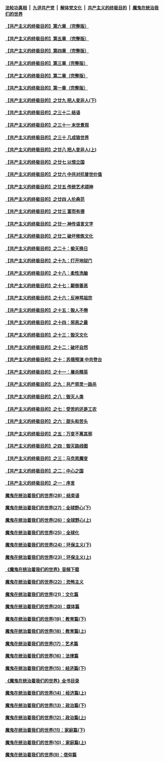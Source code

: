 ####  [法轮功真相](../../../../basic/blob/master/README.md?t=06131531) &nbsp;|&nbsp; [九评共产党](../../../../9ping.md/blob/master/README.md?t=06131531) &nbsp;|&nbsp; [解体党文化](../../../../jtdwh.md/blob/master/README.md?t=06131531)  &nbsp;|&nbsp; [共产主义的终极目的](../../../../gczydzjmd.md/blob/master/README.md?t=06131531) &nbsp;|&nbsp; [魔鬼在统治我们的世界](../../../../mgztzwmdsj.md/blob/master/README.md?t=06131531) 

#### [【共产主义的终极目的】第六章 （完整版）](../pages/nsc422/n11428913.md?t=06131531) 

#### [【共产主义的终极目的】第五章 （完整版）](../pages/nsc422/n11428912.md?t=06131531) 

#### [【共产主义的终极目的】第四章 （完整版）](../pages/nsc422/n11428907.md?t=06131531) 

#### [【共产主义的终极目的】第三章（完整版）](../pages/nsc422/n11428848.md?t=06131531) 

#### [【共产主义的终极目的】第二章（完整版）](../pages/nsc422/n11428831.md?t=06131531) 

#### [【共产主义的终极目的】第一章（完整版）](../pages/nsc422/n11417651.md?t=06131531) 

#### [【共产主义的终极目的】之廿九 把人变非人(下)](../pages/nsc422/n11344140.md?t=06131531) 

#### [【共产主义的终极目的】之三十二 结语](../pages/nsc422/n11360535.md?t=06131531) 

#### [【共产主义的终极目的】之三十一 末世景观](../pages/nsc422/n11351129.md?t=06131531) 

#### [【共产主义的终极目的】之三十 几成狼世界](../pages/nsc422/n11348280.md?t=06131531) 

#### [【共产主义的终极目的】之廿八 把人变非人(上)](../pages/nsc422/n11340492.md?t=06131531) 

#### [【共产主义的终极目的】之廿七 以恨立国](../pages/nsc422/n11336944.md?t=06131531) 

#### [【共产主义的终极目的】之廿六 中共对抗普世价值](../pages/nsc422/n11324785.md?t=06131531) 

#### [【共产主义的终极目的】之廿五 传统艺术颂神](../pages/nsc422/n11296396.md?t=06131531) 

#### [【共产主义的终极目的】之廿四 人伦典范](../pages/nsc422/n11296397.md?t=06131531) 

#### [【共产主义的终极目的】之廿三 富而有德](../pages/nsc422/n11283598.md?t=06131531) 

#### [【共产主义的终极目的】之廿一 神传语言文字](../pages/nsc422/n11263265.md?t=06131531) 

#### [【共产主义的终极目的】之廿二 破坏修炼文化](../pages/nsc422/n11245728.md?t=06131531) 

#### [【共产主义的终极目的】之二十：偷天换日](../pages/nsc422/n11238846.md?t=06131531) 

#### [【共产主义的终极目的】之十九：打开地狱门](../pages/nsc422/n11206376.md?t=06131531) 

#### [【共产主义的终极目的】之十八：柔性洗脑](../pages/nsc422/n11199994.md?t=06131531) 

#### [【共产主义的终极目的】之十七：颠倒善恶](../pages/nsc422/n11179782.md?t=06131531) 

#### [【共产主义的终极目的】之十六：反神骂祖宗](../pages/nsc422/n11166798.md?t=06131531) 

#### [【共产主义的终极目的】之十五：毁人不倦](../pages/nsc422/n11166792.md?t=06131531) 

#### [【共产主义的终极目的】之十四：邪恶之最](../pages/nsc422/n11150249.md?t=06131531) 

#### [【共产主义的终极目的】之十三：毁灭文化](../pages/nsc422/n11135227.md?t=06131531) 

#### [【共产主义的终极目的】之十二：破坏自然](../pages/nsc422/n11135214.md?t=06131531) 

#### [【共产主义的终极目的】之十：苏俄预演 中共登台](../pages/nsc422/n11118424.md?t=06131531) 

#### [【共产主义的终极目的】之十一：屠杀精英](../pages/nsc422/n11118442.md?t=06131531) 

#### [【共产主义的终极目的】之九：共产邪灵一路杀](../pages/nsc422/n11114139.md?t=06131531) 

#### [【共产主义的终极目的】之八：毁灭人类](../pages/nsc422/n11108503.md?t=06131531) 

#### [【共产主义的终极目的】之七：受苦的还是工农](../pages/nsc422/n11101809.md?t=06131531) 

#### [【共产主义的终极目的】之六：甜头和苦头](../pages/nsc422/n11096971.md?t=06131531) 

#### [【共产主义的终极目的】之五：万变不离其邪](../pages/nsc422/n11091285.md?t=06131531) 

#### [【共产主义的终极目的】之四：毁灭路线图](../pages/nsc422/n11086284.md?t=06131531) 

#### [【共产主义的终极目的】之三：马克思魔变](../pages/nsc422/n11061941.md?t=06131531) 

#### [【共产主义的终极目的】之二：中心之国](../pages/nsc422/n11047728.md?t=06131531) 

#### [【共产主义的终极目的】之一：序言](../pages/nsc422/n11086077.md?t=06131531) 

#### [魔鬼在统治着我们的世界(28)：结束语](../pages/nsc422/n10936246.md?t=06131531) 

#### [魔鬼在统治着我们的世界(27)：全球野心(下)](../pages/nsc422/n10928319.md?t=06131531) 

#### [魔鬼在统治着我们的世界(26)：全球野心(上)](../pages/nsc422/n10900318.md?t=06131531) 

#### [魔鬼在统治着我们的世界(25)：全球化](../pages/nsc422/n10788205.md?t=06131531) 

#### [魔鬼在统治着我们的世界(24)：环保主义(下)](../pages/nsc422/n10695307.md?t=06131531) 

#### [魔鬼在统治着我们的世界(23)：环保主义(上)](../pages/nsc422/n10688613.md?t=06131531) 

#### [《魔鬼在统治着我们的世界》音频下载](../pages/nsc422/n10635553.md?t=06131531) 

#### [魔鬼在统治着我们的世界(22)：恐怖主义](../pages/nsc422/n10614727.md?t=06131531) 

#### [魔鬼在统治着我们的世界(21)：文化篇](../pages/nsc422/n10597706.md?t=06131531) 

#### [魔鬼在统治着我们的世界(20)：媒体篇](../pages/nsc422/n10586579.md?t=06131531) 

#### [魔鬼在统治着我们的世界(19)：教育篇(下)](../pages/nsc422/n10564808.md?t=06131531) 

#### [魔鬼在统治着我们的世界(18)：教育篇(上)](../pages/nsc422/n10526970.md?t=06131531) 

#### [魔鬼在统治着我们的世界(17)：艺术篇](../pages/nsc422/n10499093.md?t=06131531) 

#### [魔鬼在统治着我们的世界(16)：法律篇](../pages/nsc422/n10485969.md?t=06131531) 

#### [魔鬼在统治着我们的世界(15)：经济篇(下)](../pages/nsc422/n10469975.md?t=06131531) 

#### [《魔鬼在统治着我们的世界》全书目录](../pages/nsc422/n10464261.md?t=06131531) 

#### [魔鬼在统治着我们的世界(14)：经济篇(上)](../pages/nsc422/n10457370.md?t=06131531) 

#### [魔鬼在统治着我们的世界(13)：政治篇(下)](../pages/nsc422/n10448270.md?t=06131531) 

#### [魔鬼在统治着我们的世界(12)：政治篇(上)](../pages/nsc422/n10444576.md?t=06131531) 

#### [魔鬼在统治着我们的世界(11)：家庭篇(下)](../pages/nsc422/n10440961.md?t=06131531) 

#### [魔鬼在统治着我们的世界(10)：家庭篇(上)](../pages/nsc422/n10435448.md?t=06131531) 

#### [魔鬼在统治着我们的世界(9)：信仰篇](../pages/nsc422/n10432159.md?t=06131531) 

